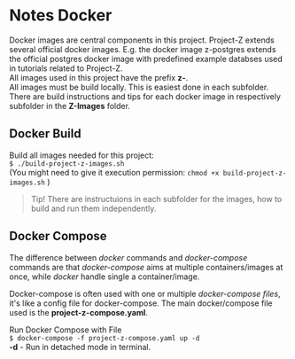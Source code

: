# Notes Docker
Docker images are central components in this project. Project-Z extends several official docker images. E.g. the docker image z-postgres extends the official postgres docker image with predefined example databses used in tutorials related to Project-Z.  
All images used in this project have the prefix **z-**.  
All images must be build locally. This is easiest done in each subfolder. There are build instructions and tips for each docker image in respectively subfolder in the **Z-Images** folder.  

## Docker Build  
Build all images needed for this project:  
    `$ ./build-project-z-images.sh `  
(You might need to give it execution permission: `chmod +x build-project-z-images.sh` )  

> Tip! There are instructuions in each subfolder for the images, how to build and run them independently.  

## Docker Compose  
The difference between *docker* commands and *docker-compose* commands are that *docker-compose* aims at multiple containers/images at once, while *docker* handle single a container/image.  

Docker-compose is often used with one or multiple *docker-compose files*, it's like a config file for docker-compose. The main docker/compose file used is the **project-z-compose.yaml**.  

Run Docker Compose with File  
    `$ docker-compose -f project-z-compose.yaml up -d`  
**-d** - Run in detached mode in terminal.

